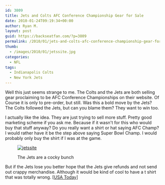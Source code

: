 ```yaml
---
id: 3809
title: Jets and Colts AFC Conference Championship Gear for Sale
date: 2010-01-24T09:19:34+00:00
author: Ryan M.
layout: post
guid: https://backseatfan.com/?p=3809
permalink: /2010/01/jets-and-colts-afc-conference-championship-gear-for-sale/
thumb:
  - /images/2010/01/jetssite.jpg
categories:
  - NFL
tags:
  - Indianapolis Colts
  - New York Jets
---
```


<div class="entry">
  <p>
    Well this just seems strange to me. The Colts and the Jets are both selling gear proclaiming to be AFC Conference Championships on their website. Of Course it is only to pre-order, but still. Was this a bold move by the Jets? The Colts followed the Jets, but can you blame them? They want to win too.
  </p>

  <p>
    I actually like the idea. They are just trying to sell more stuff. Pretty good marketing scheme if you ask me. Because if it wasn't for this who would buy that stuff anyway? Do you really want a shirt or hat saying AFC Champ? I would rather have it be the step above saying Super Bowl Champ. I would probably only buy the shirt if I was at the game.
  </p><figure id="attachment_3810" style="width: 490px" class="wp-caption aligncenter">

  <a href="/images/2010/01/jetssite.jpg"><img class="size-full wp-image-3810" title="jetssite" src="/images/2010/01/jetssite.jpg" alt="jetssite" width="490" height="273" srcset="/images/2010/01/jetssite.jpg 490w, /images/2010/01/jetssite-300x167.jpg 300w" sizes="(max-width: 490px) 100vw, 490px" /></a><figcaption class="wp-caption-text">The Jets are a cocky bunch</figcaption></figure>

  <p style="text-align: center;">
    <p>
      But if the Jets lose you better hope that the Jets give refunds and not send out crappy merchandise. Although it would be kind of cool to have a t shirt that was totally wrong. [<a href="http://content.usatoday.com/communities/thehuddle/post/2010/01/even-before-playing-colts-jets-selling-afc-champs-merchandise-on-team-website/1">USA Today</a>]
    </p></div>
